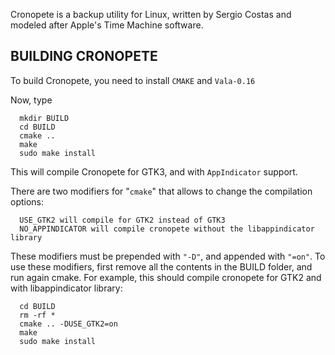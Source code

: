 Cronopete is a backup utility for Linux, written by Sergio Costas and modeled after Apple's Time Machine software.

## BUILDING CRONOPETE ##

To build Cronopete, you need to install `CMAKE` and `Vala-0.16`

Now, type
```
  mkdir BUILD
  cd BUILD
  cmake ..
  make
  sudo make install
```
This will compile Cronopete for GTK3, and with `AppIndicator` support.

There are two modifiers for "`cmake`" that allows to change the compilation
options:
```
  USE_GTK2 will compile for GTK2 instead of GTK3
  NO_APPINDICATOR will compile cronopete without the libappindicator library
```
These modifiers must be prepended with `"-D"`, and appended with `"=on"`.
To use these modifiers, first remove all the contents in the BUILD folder,
and run again cmake. For example, this should compile cronopete for GTK2 and
with libappindicator library:
```
  cd BUILD
  rm -rf *
  cmake .. -DUSE_GTK2=on
  make
  sudo make install
```